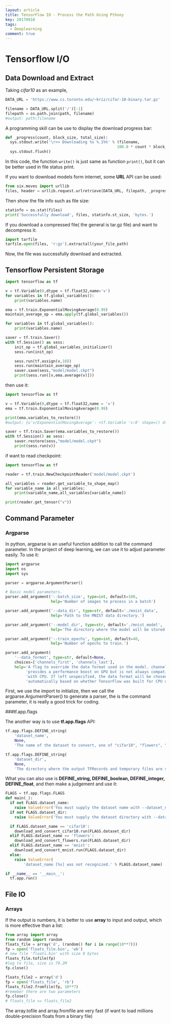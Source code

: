 ```yaml
---
layout: article
title: TensorFlow IO - Process the Path Using Pthony
key: 20170910
tags:
  - Deeplearning
comment: true
---
```

<!--more-->

# Tensorflow I/O

## Data Download and Extract

Taking *cifar10* as an example, 

```python
DATA_URL = 'https://www.cs.toronto.edu/~kriz/cifar-10-binary.tar.gz'

filename = DATA_URL.split('/')[-1]
filepath = os.path.join(path, filename)
#output: path\filename
```

A programming skill can be use to display the download progress bar:

```python
def _progress(count, block_size, total_size):
  sys.stdout.write('\r>> Downloading %s %.1%%' % (filename,
                                                 100.0 * count * block_size / total_size))
  sys.stdout.flush()
```

In this code, the function `write()`  is just same as function `print()`, but it can be better used in file status print.

If you want to download models form internet, some **URL** API can be used:

```python
from six.moves import urllib
files, header = urllib.request.urlretrieve(DATA_URL, filepath, _progress)
```

Then show the file info such as file size:

```python
statinfo = os.stat(files)
print('Successfully download', files, statinfo.st_size, 'bytes.')
```

If you download a compressed file( the general is tar.gz file) and want to decompress it:

```python
import tarfile
tarfile.open(files, 'r:gz').extractall(your_file_path)
```

Now, the file was successfully download and extracted.

## Tensorflow Persistent Storage

```python
import tensorflow as tf 

v = tf.Variable(0,dtype = tf.float32,name='v')
for variables in tf.global_variables(): 
    print(variables.name)

ema = tf.train.ExponentialMovingAverage(0.99)
maintain_average_op = ema.apply(tf.global_variables())

for variables in tf.global_variables(): 
    print(variables.name)

saver = tf.train.Saver()
with tf.Session() as sess: 
    init_op = tf.global_variables_initializer()
    sess.run(init_op)

    sess.run(tf.assign(v,10))
    sess.run(maintain_average_op)
    saver.save(sess,"model/model.ckpt")
    print(sess.run([v,ema.average(v)]))
```

then use it:
```python
import tensorflow as tf 

v = tf.Variable(0,dtype = tf.float32,name = 'v')
ema = tf.train.ExponentialMovingAverage(0.99)

print(ema.variables_to_restore())
#output: {u'v/ExponentialMovingAverage': <tf.Variable 'v:0' shape=() dtype=float32_ref>}

saver = tf.train.Saver(ema.variables_to_restore())
with tf.Session() as sess: 
    saver.restore(sess,"model/model.ckpt")
    print(sess.run(v))
```

if want to read checkpoint:
```python
import tensorflow as tf 

reader = tf.train.NewCheckpointReader('model/model.ckpt')

all_variables = reader.get_variable_to_shape_map()
for variable_name in all_variables:
    print(variable_name,all_variables[variable_name])

print(reader.get_tensor("v"))
```
## Command Parameter
### Argparse

In python, argparse is an useful function addition to call the  command parameter. In the project of deep learning, we can use it to adjust parameter easily. To use it:

``` python
import argparse
import os
import sys

parser = argparse.ArgumentParser()

# Basic model parameters.
parser.add_argument('--batch_size', type=int, default=100,
                    help='Number of images to process in a batch')

parser.add_argument('--data_dir', type=str, default='./mnist_data',
                    help='Path to the MNIST data directory.')

parser.add_argument('--model_dir', type=str, default='./mnist_model',
                    help='The directory where the model will be stored.')

parser.add_argument('--train_epochs', type=int, default=40,
                    help='Number of epochs to train.')

parser.add_argument(
    '--data_format', type=str, default=None,
    choices=['channels_first', 'channels_last'],
    help='A flag to override the data format used in the model. channels_first '
         'provides a performance boost on GPU but is not always compatible '
         'with CPU. If left unspecified, the data format will be chosen '
         'automatically based on whether TensorFlow was built for CPU or GPU.')
```

First, we use the import to initialize, then we call the argparse.ArgumentParser() to generate a parser, the is the command parameter, it is really a good trick for coding.

###tf.app.flags

The another way is to use **tf.app.flags** API:

```python
tf.app.flags.DEFINE_string(
    'dataset_name',
    None,
    'The name of the dataset to convert, one of "cifar10", "flowers", "mnist".')

tf.app.flags.DEFINE_string(
    'dataset_dir',
    None,
    'The directory where the output TFRecords and temporary files are saved.')
```

What you can also use is **DEFINE_string, DEFINE_boolean, DEFINE_integer, DEFINE_float**, and then make a judgement and use it:

```python
FLAGS = tf.app.flags.FLAGS
def main(_):
  if not FLAGS.dataset_name:
    raise ValueError('You must supply the dataset name with --dataset_name')
  if not FLAGS.dataset_dir:
    raise ValueError('You must supply the dataset directory with --dataset_dir')

  if FLAGS.dataset_name == 'cifar10':
    download_and_convert_cifar10.run(FLAGS.dataset_dir)
  elif FLAGS.dataset_name == 'flowers':
    download_and_convert_flowers.run(FLAGS.dataset_dir)
  elif FLAGS.dataset_name == 'mnist':
    download_and_convert_mnist.run(FLAGS.dataset_dir)
  else:
    raise ValueError(
        'dataset_name [%s] was not recognized.' % FLAGS.dataset_name)

if __name__ == '__main__':
  tf.app.run()
```

## File IO

### Arrays 

If the output is numbers, it is better to use **array** to input and output, which is more effective than a list:

```python
from array import array
from random import random
floats_file = array('d', (random() for i in range(10**7)))
fp = open('floats_file.bin', 'wb')
# new file 'floats.bin' with size 0 bytes
floats_file.tofile(fp)
#log to file, size is 79.2M
fp.close()

floats_file2 = array('d')
fp = open('floats_file', 'rb')
floats_file2.fromfile(fp, 10**7)
#remeber there are two parameters
fp.close()
# floats_file == floats_file2
```

The array.tofile and array.fromfile are very fast (if want to load millions double-precision floats from a binary file)
